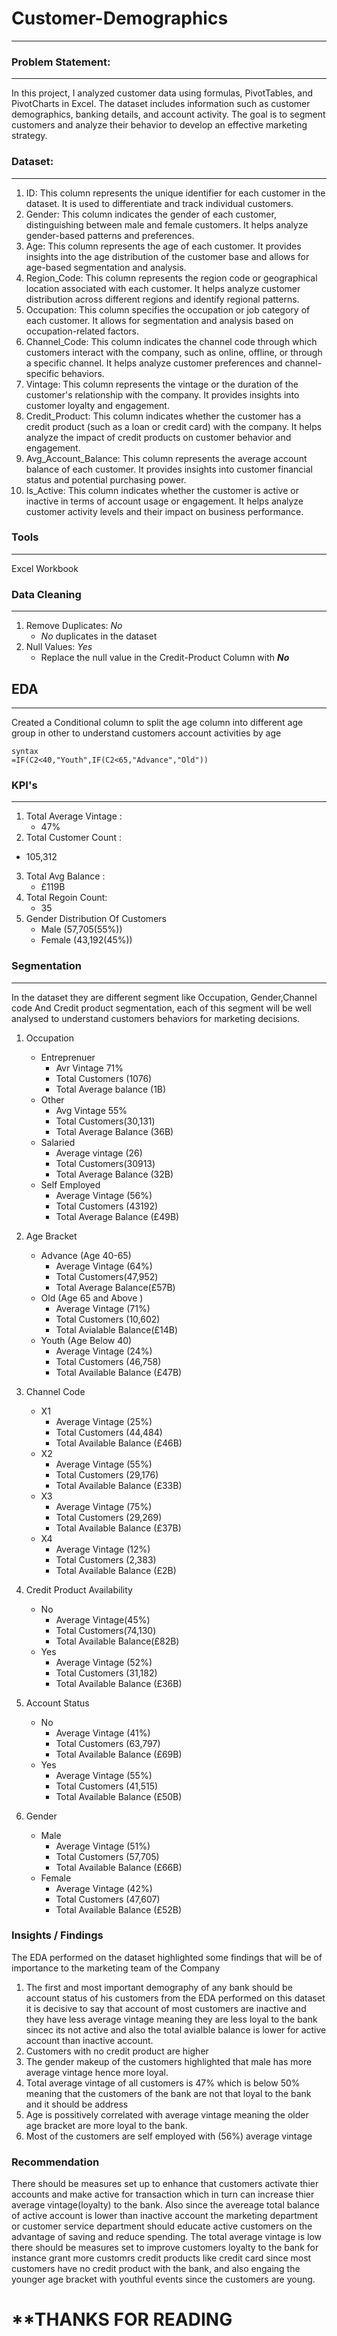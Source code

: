 # Customer-Demographics
---


### **Problem Statement**:
---
In this project, I analyzed customer data using formulas, PivotTables, and PivotCharts in Excel. The dataset includes information such as customer demographics, banking details, and account activity. The goal is to segment customers and analyze their behavior to develop an effective marketing strategy.
### **Dataset**:
---
1. ID: This column represents the unique identifier for each customer in the dataset. It is used to differentiate and track individual customers.
2. Gender: This column indicates the gender of each customer, distinguishing between male and female customers. It helps analyze gender-based patterns and preferences.
3. Age: This column represents the age of each customer. It provides insights into the age distribution of the customer base and allows for age-based segmentation and analysis.
4. Region_Code: This column represents the region code or geographical location associated with each customer. It helps analyze customer distribution across different regions and identify regional patterns.
5. Occupation: This column specifies the occupation or job category of each customer. It allows for segmentation and analysis based on occupation-related factors.
6. Channel_Code: This column indicates the channel code through which customers interact with the company, such as online, offline, or through a specific channel. It helps analyze customer preferences and channel-specific behaviors.
7. Vintage: This column represents the vintage or the duration of the customer's relationship with the company. It provides insights into customer loyalty and engagement.
8. Credit_Product: This column indicates whether the customer has a credit product (such as a loan or credit card) with the company. It helps analyze the impact of credit products on customer behavior and engagement.
9. Avg_Account_Balance: This column represents the average account balance of each customer. It provides insights into customer financial status and potential purchasing power.
10. Is_Active: This column indicates whether the customer is active or inactive in terms of account usage or engagement. It helps analyze customer activity levels and their impact on business performance.


### **Tools**
---
Excel Workbook 

### Data Cleaning 
---

1. Remove Duplicates: *No*
     - *No* duplicates in the dataset
2. Null Values: *Yes*
   - Replace the null value in the Credit-Product Column with ***No***


## EDA 
---
Created a Conditional column to split the age column into different age group in other to understand customers account activities  by age 
``` excel
syntax
=IF(C2<40,"Youth",IF(C2<65,"Advance","Old"))
```
### KPI's
---
1. Total Average Vintage :
   - 47%
2. Total Customer Count :
 - 105,312
3. Total Avg Balance :
   - £119B
4. Total Regoin Count:
   - 35
5. Gender Distribution Of Customers
   - Male (57,705(55%))
   - Female (43,192(45%))


 ### Segmentation 
 ---
 In the dataset they are different segment like Occupation, Gender,Channel code And Credit product segmentation, each of this segment will be well analysed to understand customers behaviors for marketing decisions.   

 1. Occupation
    - Entreprenuer
       - Avr Vintage 71%
       - Total Customers (1076)
       - Total Average balance (1B)
     - Other
       - Avg Vintage 55%
       - Total Customers(30,131)
       - Total Average Balance (36B)
     - Salaried
       - Average vintage (26)
       - Total Customers(30913)
       - Total Average Balance (32B)
     - Self Employed
        - Average Vintage (56%)
        - Total Customers (43192)
        - Total Average Balance (£49B)
2. Age Bracket
   - Advance (Age 40-65)
      - Average Vintage (64%)
      - Total Customers(47,952)
      - Total Average Balance(£57B)
    - Old (Age 65 and Above )
       - Average Vintage (71%)
       - Total Customers (10,602)
       - Total Avialable Balance(£14B)
     - Youth (Age Below 40)
       -  Average Vintage (24%)
       -  Total Customers (46,758)
       -  Total Available Balance (£47B)
3. Channel Code
   - X1
      - Average Vintage (25%)
      - Total Customers (44,484)
      - Total Available Balance (£46B)
   - X2
      - Average Vintage (55%)
      - Total Customers (29,176)
      - Total Available Balance (£33B)
   - X3
      - Average Vintage (75%)
      - Total Customers (29,269)
      - Total Available Balance (£37B)
   - X4
      - Average Vintage (12%)
      - Total Customers (2,383)
      - Total Available Balance (£2B)
4. Credit Product Availability
   - No
      - Average Vintage(45%)
      - Total Customers(74,130)
      - Total Available Balance(£82B)
   - Yes
      - Average Vintage (52%)
      - Total Customers (31,182)
      - Total Available Balance (£36B)
5. Account Status
   - No
      - Average Vintage (41%)
      - Total Customers (63,797)
      - Total Available Balance (£69B)
    - Yes
      - Average Vintage (55%)
      - Total Customers (41,515)
      - Total Available Balance (£50B)
     
6. Gender
   - Male
      - Average Vintage (51%)
      - Total Customers (57,705)
      - Total Available Balance (£66B)
    - Female
      - Average Vintage (42%)
      - Total Customers (47,607)
      - Total Available Balance (£52B)

### Insights / Findings 
The EDA performed on the dataset highlighted  some findings that will be of importance to the marketing team of the Company 
1. The first and most important demography of any bank should be account status of his customers from the EDA performed on this dataset it is decisive to say that account of most customers are inactive and they have less average vintage meaning they are less loyal to the bank sincec its not active and also the total avialble balance is lower for active account than inactive account.
2. Customers with no credit product are higher
3. The gender makeup of the customers highlighted that male has more average vintage hence more loyal.
4. Total average vintage of all customers is 47% which is below 50% meaning that the customers of the bank are not that loyal to the bank and it should be address
5. Age is possitively correlated with average vintage meaning the older age bracket are more loyal to the bank.
6. Most of the customers are self employed with (56%) average vintage


### Recommendation 
There should be measures set up to enhance that customers activate thier accounts and make active for transaction which in turn can increase thier average vintage(loyalty) to the bank. Also since the avereage total balance of active account is lower than inactive account the marketing department or customer service department should educate active customers on the advantage of saving and reduce spending. The total average vintage is low there should be measures set to improve customers loyalty to the bank for instance grant more customrs credit products like credit card since most customers have no credit product with the bank, and also engaing the younger age bracket with youthful events since the customers are young. 


# **THANKS FOR READING 





  






